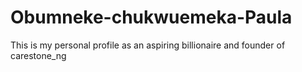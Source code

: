 # Obumneke-chukwuemeka-Paula
This is my personal profile as an aspiring billionaire and founder of carestone_ng
